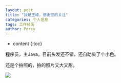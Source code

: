 ```yaml
---
layout: post
title: "我是王峰，感谢您的关注"
categories: 个人信息
tags: 工作经历
author: Percy
---
```


* content
{:toc}

程序员，主Java，目前头发还不错，还自助染了个小色。

还是个拍照的，拍的照片又大又甜。

![](https://tomiv.oss-cn-hangzhou.aliyuncs.com/res/images/experience.png)